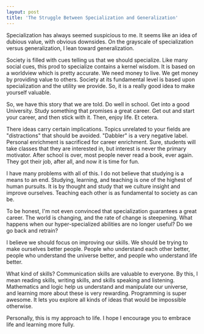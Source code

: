 ```yaml
---
layout: post
title: 'The Struggle Between Specialization and Generalization'
---
```


Specialization has always seemed suspicious to me. It seems like an
idea of dubious value, with obvious downsides. On the grayscale of
specialization versus generalization, I lean toward generalization. 

Society is filled with cues telling us that we should specialize. 
Like many social cues, this prod to specialize contains a kernel
wisdom. It is based on a worldview which is pretty accurate. We need
money to live. We get money by providing value to others. Society at
its fundamental level is based upon specialization 
and the utility we provide. So, it is a really good idea to make
yourself valuable. 

So, we have this story that we are told. Do well in school. Get
into a good University. Study something that promises a great
career. Get out and start your career, and then stick with it. Then,
enjoy life. Et cetera.

There ideas carry certain implications.
Topics unrelated to your fields are "distractions" that should
be avoided. "Dabbler" is a very negative label. Personal enrichment
is sacrificed for career enrichment. Sure, students will take classes
that they are interested in, but interest is never the primary
motivator. After school is over, most people never read a book, ever
again. They got their job, after all, and now it is time for fun. 

I have many problems with all of this. I do not believe that studying
is a means to an end. Studying, learning, and teaching is one of the highest
of human pursuits. It is by thought and study that we
culture insight and improve ourselves. Teaching each other is as
fundamental to society as can be. 

To be honest, I'm not even convinced that specialization 
guarantees a great career. 
The world is changing, and the rate of change is steepening. 
What happens when our hyper-specialized abilities are no longer useful? Do
we go back and retrain? 

I believe we should focus on improving our skills. We should be trying
to make ourselves better people. People who understand each other
better, people who understand the universe better, and people who
understand life better. 

What kind of skills? Communication skills are valuable to
everyone. By this, I mean reading skills, writing skills, and skills
speaking and listening. Mathematics and logic help us understand and
manipulate our universe, and learning more about these is very
rewarding. Programming is super awesome. It lets you explore all kinds
of ideas that would be impossible otherwise.

Personally, this is my approach to life. I hope I encourage you to
embrace life and learning more fully. 
